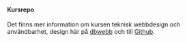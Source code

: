 #### Kursrepo

Det finns mer information om kursen teknisk webbdesign och användbarhet, design här på  [dbwebb](https://dbwebb.se/kurser/design-v2) och till [Github](https://github.com/dbwebb-se/design).
